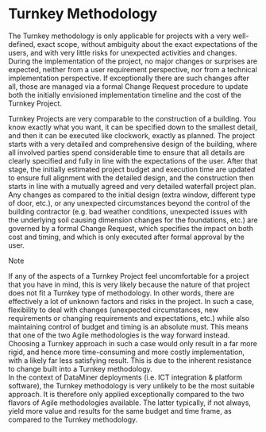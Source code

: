 # Turnkey Methodology

The Turnkey methodology is only applicable for projects with a very well-defined, exact scope, without ambiguity about the exact expectations of the users, and with very little risks for unexpected activities and changes. During the implementation of the project, no major changes or surprises are expected, neither from a user requirement perspective, nor from a technical implementation perspective. If exceptionally there are such changes after all, those are managed via a formal Change Request procedure to update both the initially envisioned implementation timeline and the cost of the Turnkey Project.

Turnkey Projects are very comparable to the construction of a building. You know exactly what you want, it can be specified down to the smallest detail, and then it can be executed like clockwork, exactly as planned. The project starts with a very detailed and comprehensive design of the building, where all involved parties spend considerable time to ensure that all details are clearly specified and fully in line with the expectations of the user. After that stage, the initially estimated project budget and execution time are updated to ensure full alignment with the detailed design, and the construction then starts in line with a mutually agreed and very detailed waterfall project plan. Any changes as compared to the initial design (extra window, different type of door, etc.), or any unexpected circumstances beyond the control of the building contractor (e.g. bad weather conditions, unexpected issues with the underlying soil causing dimension changes for the foundations, etc.) are governed by a formal Change Request, which specifies the impact on both cost and timing, and which is only executed after formal approval by the user.

> [!NOTE]
> If any of the aspects of a Turnkey Project feel uncomfortable for a project that you have in mind, this is very likely because the nature of that project does not fit a Turnkey type of methodology. In other words, there are effectively a lot of unknown factors and risks in the project. In such a case, flexibility to deal with changes (unexpected circumstances, new requirements or changing requirements and expectations, etc.) while also maintaining control of budget and timing is an absolute must. This means that one of the two Agile methodologies is the way forward instead. Choosing a Turnkey approach in such a case would only result in a far more rigid, and hence more time-consuming and more costly implementation, with a likely far less satisfying result. This is due to the inherent resistance to change built into a Turnkey methodology.<br> In the context of DataMiner deployments (i.e. ICT integration & platform software), the Turnkey methodology is very unlikely to be the most suitable approach. It is therefore only applied exceptionally compared to the two flavors of Agile methodologies available. The latter typically, if not always, yield more value and results for the same budget and time frame, as compared to the Turnkey methodology.
